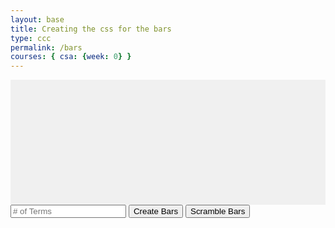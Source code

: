 ```yaml
---
layout: base
title: Creating the css for the bars
type: ccc
permalink: /bars
courses: { csa: {week: 0} }
---
```

<div id="contain" class="sort-container"></div>
<input id="terms" type="number" placeholder="# of Terms">
<button onclick="createBars()">Create Bars</button>
<button onclick="scramble()">Scramble Bars</button>

<style>
    .sort-container {
        display: flex;
        justify-content: center;
        align-items: flex-end;
        height: 200px;
        background-color: #f0f0f0;
    }
    .bar {
        width: 50px;
        background-color: #3498db;
        margin: 0 2px;
    }
</style>

<script>
    let barsArray = [];

    function createArray() {
        if (barsArray == "") {
        let num = parseInt(document.getElementById("terms").value);
        let temp = [];
        let i = 1;
        while (i <= num) {
            temp.push(i);
            i++;
        }
        return temp;
        } else {
            return barsArray;
        }
    }

    function createBars() {
        const container = document.getElementById("contain");
        container.innerHTML = '';
        barsArray = '';

        barsArray = createArray();

        for (let i = 0; i < barsArray.length; i++) {
            const bar = document.createElement('div');
            bar.className = 'bar';
            container.appendChild(bar);
        }

        setHeight();
    }

    // run the function a couple times
    
    function setHeight() {
        const container = document.getElementById("contain");
        const bars = Array.from(container.children);

        bars.forEach((bar, index) => {
            const height = barsArray[index] * 10;
            bar.style.height = `${height}px`;
        });
    }
</script>
